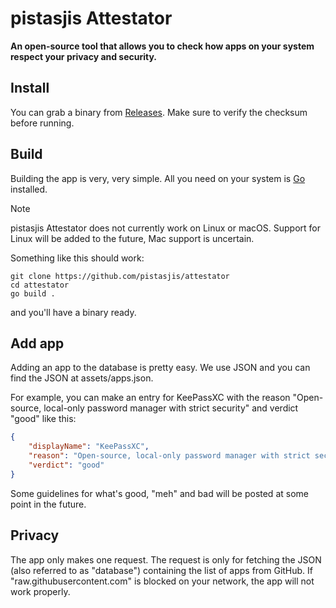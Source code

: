 # pistasjis Attestator

**An open-source tool that allows you to check how apps on your system respect your privacy and security.**

## Install

You can grab a binary from [Releases](/releases). Make sure to verify the checksum before running.

## Build

Building the app is very, very simple. All you need on your system is [Go](https://go.dev) installed.

> [!NOTE]
> pistasjis Attestator does not currently work on Linux or macOS. Support for Linux will be added to the future, Mac support is uncertain.

Something like this should work:

```
git clone https://github.com/pistasjis/attestator
cd attestator
go build .
```

and you'll have a binary ready.

## Add app

Adding an app to the database is pretty easy. We use JSON and you can find the JSON at assets/apps.json.

For example, you can make an entry for KeePassXC with the reason "Open-source, local-only password manager with strict security" and verdict "good" like this:

```json
{
    "displayName": "KeePassXC",
    "reason": "Open-source, local-only password manager with strict security.",
    "verdict": "good"
}
```

Some guidelines for what's good, "meh" and bad will be posted at some point in the future.

## Privacy

The app only makes one request. The request is only for fetching the JSON (also referred to as "database") containing the list of apps from GitHub. If "raw.githubusercontent.com" is blocked on your network, the app will not work properly.